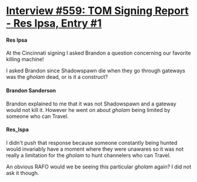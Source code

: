 # [Interview #559: TOM Signing Report - Res Ipsa, Entry #1](https://www.theoryland.com/intvmain.php?i=559#1)

#### Res Ipsa

At the Cincinnati signing I asked Brandon a question concerning our favorite killing machine!

I asked Brandon since Shadowspawn die when they go through gateways was the
*gholam*
dead, or is it a construct?

#### Brandon Sanderson

Brandon explained to me that it was not Shadowspawn and a gateway would not kill it. However he went on about
*gholam*
being limited by someone who can Travel.

#### Res\_Ispa

I didn't push that response because someone constantly being hunted would invariably have a moment where they were unawares so it was not really a limitation for the
*gholam*
to hunt channelers who can Travel.

An obvious RAFO would we be seeing this particular
*gholam*
again? I did not ask it though.

